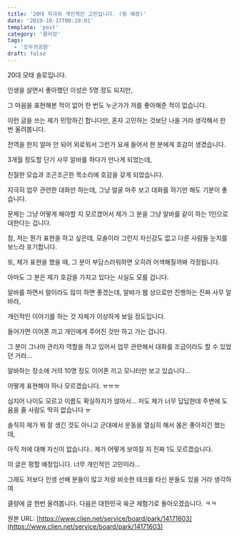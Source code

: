 ```yaml
---
title: '20대 지극히 개인적인 고민입니다. (펑 예정)'
date: '2019-10-17T00:28:01'
template: 'post'
category: '클리앙'
tags: 
  - '모두의공원'
draft: false
---
```


20대 모태 솔로입니다. 

  

인생을 살면서 좋아했던 이성은 5명 정도 되지만, 

  

그 마음을 표현해본 적이 없어 한 번도 누군가가 저를 좋아해준 적이 없습니다. 

  

이런 글을 쓰는 제가 민망하긴 합니다만, 혼자 고민하는 것보단 나을 거라 생각해서 한 번 올려봅니다.

  

전역을 한지 얼마 안 되어 외로워서 그런가 요새 들어서 한 분에게 호감이 생겼습니다.

  

3개월 정도할 단기 사무 알바를 하다가 만나게 되었는데, 

  

친절한 모습과 조곤조곤한 목소리에 호감을 갖게 되었습니다. 

  

지극히 업무 관련한 대화만 하는데, 그냥 얼굴 마주 보고 대화를 하기만 해도 기분이 좋습니다.

  

문제는 그냥 어떻게 해야할 지 모르겠어서 제가 그 분을 그냥 알바를 같이 하는 1인으로 대한다는 겁니다.

  

참, 저는 뭔가 표현을 하고 싶은데, 모솔이라 그런지 자신감도 없고 다른 사람들 눈치를 보느라 포기합니다.

  

또, 제가 표현을 했을 때, 그 분이 부담스러워하면 오히려 어색해질까봐 걱정됩니다.

  

아마도 그 분은 제가 호감을 가지고 있다는 사실도 모를 겁니다. 

  

알바를 하면서 말이라도 많이 하면 좋겠는데, 알바가 웹 상으로만 진행하는 진짜 사무 알바라, 

  

개인적인 이야기를 하는 것 자체가 이상하게 보일 정도입니다. 

  

들어가면 이어폰 끼고 개인에게 주어진 것만 하고 가는 겁니다. 

  

그 분이 그나마 관리자 역할을 하고 있어서 업무 관련해서 대화를 조금이라도 할 수 있었던 거라...

  

알바하는 장소에 거의 10명 정도 이어폰 끼고 모니터만 보고 있습니다...

  

어떻게 표현해야 하나 모르겠습니다. ㅠㅠㅠ

  

심지어 나이도 모르고 이름도 확실하지가 않아서... 저도 제가 너무 답답한데 주변에 도움을 줄 사람도 딱히 없습니다 ㅠ

  

솔직히 제가 뭐 잘 생긴 것도 아니고 군대에서 운동을 열심히 해서 몸은 좋아지긴 했는데, 

  

아직 저에 대해 자신이 없습니다.. 제가 어떻게 보여질 지 진짜 1도 모르겠습니다.

  

이 글은 펑할 예정입니다. 너무 개인적인 고민이라... 

  

그래도 저보다 인생 선배 분들이 많고 저랑 비슷한 테크를 타신 분들도 있을 거라 생각하여 

  

클량에 글 한번 올려봅니다. 다음은 대한민국 육군 체험기로 돌아오겠습니다. ㅋㅋ

원본 URL: [https://www.clien.net/service/board/park/14171603](https://www.clien.net/service/board/park/14171603)